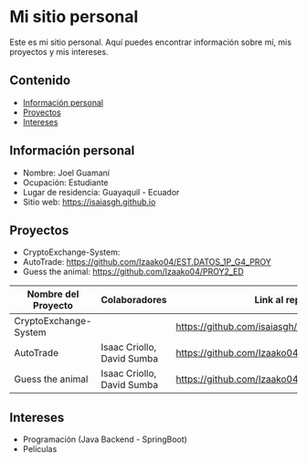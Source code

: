 # Mi sitio personal
Este es mi sitio personal. Aquí puedes encontrar información sobre mí, mis
proyectos y mis intereses.
## Contenido
* [Información personal](#información-personal)
* [Proyectos](#proyectos)
* [Intereses](#intereses)
## Información personal
* Nombre: Joel Guamaní
* Ocupación: Estudiante
* Lugar de residencia: Guayaquil - Ecuador
* Sitio web: https://isaiasgh.github.io
## Proyectos
*  CryptoExchange-System: 
*  AutoTrade: https://github.com/Izaako04/EST.DATOS_1P_G4_PROY
*  Guess the animal: https://github.com/Izaako04/PROY2_ED

| Nombre del Proyecto | Colaboradores | Link al repositorio |
|--------------|--------------|--------------|
| CryptoExchange-System | | https://github.com/isaiasgh/CryptoExchange-System |
| AutoTrade | Isaac Criollo, David Sumba | https://github.com/Izaako04/EST.DATOS_1P_G4_PROY |
| Guess the animal | Isaac Criollo, David Sumba | https://github.com/Izaako04/PROY2_ED |

## Intereses
* Programación (Java Backend - SpringBoot)
* Películas
